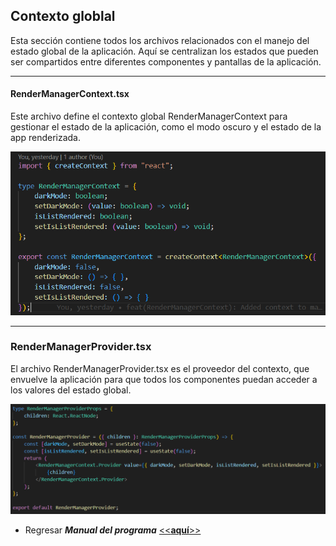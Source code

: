 ## Contexto globlal

Esta sección contiene todos los archivos relacionados con el manejo del estado global de la aplicación. Aquí se centralizan los estados que pueden ser compartidos entre diferentes componentes y pantallas de la aplicación.

---
#### RenderManagerContext.tsx
Este archivo define el contexto global RenderManagerContext para gestionar el estado de la aplicación, como el modo oscuro y el estado de la app renderizada.

![image](./images/image-2.png)

---
### RenderManagerProvider.tsx 
El archivo RenderManagerProvider.tsx es el proveedor del contexto, que envuelve la aplicación para que todos los componentes puedan acceder a los valores del estado global.

![alt text](./images/image-3.png)

- Regresar _**Manual del programa**_ [<<**aquí**>>](MANUAL_PROGRAMA.md) 